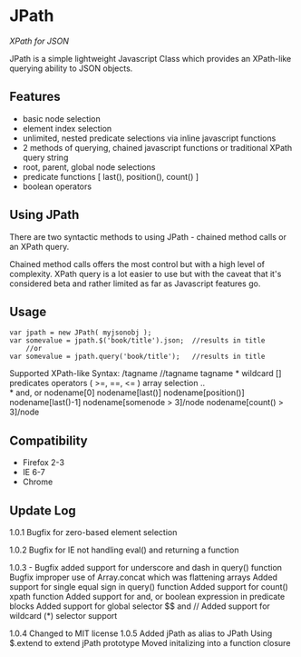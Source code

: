 JPath
=====
*XPath for JSON*

JPath is a simple lightweight Javascript Class which provides an XPath-like querying ability to JSON objects.

Features
--------
* basic node selection
* element index selection
* unlimited, nested predicate selections via inline javascript functions
* 2 methods of querying, chained javascript functions or traditional XPath query string
* root, parent, global node selections
* predicate functions [ last(), position(), count() ]
* boolean operators

Using JPath
-----------
There are two syntactic methods to using JPath - chained method calls or an XPath query.

Chained method calls offers the most control but with a high level of complexity. 
XPath query is a lot easier to use but with the caveat that it's considered beta 
and rather limited as far as Javascript features go.

Usage
-----
	var jpath = new JPath( myjsonobj );
 	var somevalue = jpath.$('book/title').json;  //results in title
		//or
	var somevalue = jpath.query('book/title');   //results in title

Supported XPath-like Syntax:
	/tagname
	//tagname
	tagname
	* wildcard
	[] predicates
	operators ( >=, ==, <= )
	array selection
	.. 	         
	*
	and, or
	nodename[0]
	nodename[last()]
	nodename[position()]
	nodename[last()-1]
	nodename[somenode > 3]/node
	nodename[count() > 3]/node

Compatibility
-------------
* Firefox 2-3
* IE 6-7
* Chrome

Update Log
----------
1.0.1
        Bugfix for zero-based element selection

1.0.2
        Bugfix for IE not handling eval() and returning a function

1.0.3 - Bugfix added support for underscore and dash in query() function
        Bugfix improper use of Array.concat which was flattening arrays
        Added support for single equal sign in query() function
        Added support for count() xpath function
        Added support for and, or boolean expression in predicate blocks
        Added support for global selector $$ and //
        Added support for wildcard (*) selector support
         
1.0.4
        Changed to MIT license
1.0.5
        Added jPath as alias to JPath
        Using $.extend to extend jPath prototype
        Moved initalizing into a function closure
